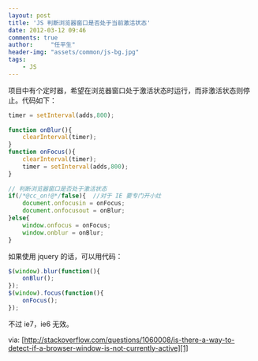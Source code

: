 ```yaml
---
layout: post
title: 'JS 判断浏览器窗口是否处于当前激活状态'
date: 2012-03-12 09:46
comments: true
author:     "任平生"
header-img: "assets/common/js-bg.jpg"
tags:
    - JS
---
```



项目中有个定时器，希望在浏览器窗口处于激活状态时运行，而非激活状态则停止。代码如下：  
  
```js
timer = setInterval(adds,800);  
  
function onBlur(){  
	clearInterval(timer);  
}  
function onFocus(){  
	clearInterval(timer);  
	timer = setInterval(adds,800);  
}  
  
// 判断浏览器窗口是否处于激活状态  
if(/*@cc_on!@*/false){  //对于 IE 要专门开小灶  
	document.onfocusin = onFocus;  
	document.onfocusout = onBlur;  
}else{  
	window.onfocus = onFocus;  
	window.onblur = onBlur;  
}  
```  
  
如果使用 jquery 的话，可以用代码：  

```js
$(window).blur(function(){  
	onBlur();  
});  
$(window).focus(function(){  
	onFocus();  
});  
```

不过 ie7，ie6 无效。  
  
via: [http://stackoverflow.com/questions/1060008/is-there-a-way-to-detect-if-a-browser-window-is-not-currently-active][1]  
  



[1]: http://stackoverflow.com/questions/1060008/is-there-a-way-to-detect-if-a-browser-window-is-not-currently-active